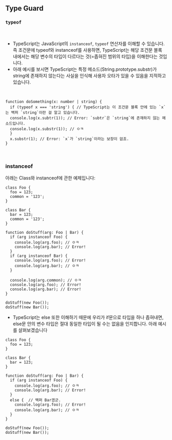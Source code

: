 ## Type Guard

### `typeof`

<br />

- TypeScript는 JavaScript의 `instanceof`, `typeof` 연산자를 이해할 수 있습니다. 즉 조건문에 typeof와 instanceof를 사용하면, TypeScript는 해당 조건문 블록 내에서는 해당 변수의 타입이 다르다는 것(=좁혀진 범위의 타입)을 이해한다는 것입니다.
- 아래 예시를 보시면 TypeScript는 특정 메소드(String.prototype.substr)가 string에 존재하지 않는다는 사실을 인식해 사용자 오타가 있을 수 있음을 지적하고 있습니다.

<br />

```
function doSomething(x: number | string) {
  if (typeof x === 'string') { // TypeScript는 이 조건문 블록 안에 있는 `x`는 백퍼 `string`이란 걸 알고 있습니다.
  console.log(x.subtr(1)); // Error: `subtr`은 `string`에 존재하지 않는 메소드입니다.
  console.log(x.substr(1)); // ㅇㅋ
  }
  x.substr(1); // Error: `x`가 `string`이라는 보장이 없죠.
}
```

<br />

### instanceof

아래는 Class와 instanceof에 관한 예제입니다:

```
class Foo {
  foo = 123;
  common = '123';
}

class Bar {
  bar = 123;
  common = '123';
}

function doStuff(arg: Foo | Bar) {
  if (arg instanceof Foo) {
    console.log(arg.foo); // ㅇㅋ
    console.log(arg.bar); // Error!
  }
  if (arg instanceof Bar) {
    console.log(arg.foo); // Error!
    console.log(arg.bar); // ㅇㅋ
  }

  console.log(arg.common); // ㅇㅋ
  console.log(arg.foo); // Error!
  console.log(arg.bar); // Error!
}

doStuff(new Foo());
doStuff(new Bar());
```

- TypeScript는 else 또한 이해하기 때문에 우리가 if문으로 타입을 하나 좁혀내면, else문 안의 변수 타입은 절대 동일한 타입이 될 수는 없음을 인지합니다. 아래 예시를 살펴보겠습니다

```
class Foo {
  foo = 123;
}

class Bar {
  bar = 123;
}

function doStuff(arg: Foo | Bar) {
  if (arg instanceof Foo) {
    console.log(arg.foo); // ㅇㅋ
    console.log(arg.bar); // Error!
  }
  else {  // 백퍼 Bar겠군.
    console.log(arg.foo); // Error!
    console.log(arg.bar); // ㅇㅋ
  }
}

doStuff(new Foo());
doStuff(new Bar());
```
